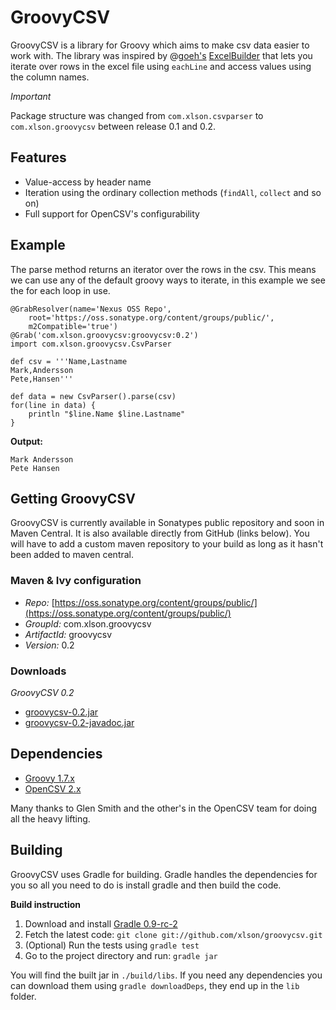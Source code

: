 # GroovyCSV

GroovyCSV is a library for Groovy which aims to make csv data
easier to work with. The library was inspired by @[goeh's](http://twitter.com/goeh)
[ExcelBuilder](http://www.technipelago.se/blog/?p=44) that lets you
iterate over rows in the excel file using `eachLine` and access values
using the column names.

*Important*

Package structure was changed from `com.xlson.csvparser` to
`com.xlson.groovycsv` between release 0.1 and 0.2.

## Features

* Value-access by header name
* Iteration using the ordinary collection methods (`findAll`, `collect`
  and so on)
* Full support for OpenCSV's configurability

## Example

The parse method returns an iterator over the rows in the csv. This
means we can use any of the default groovy ways to iterate, in this
example we see the for each loop in use.

    @GrabResolver(name='Nexus OSS Repo',
        root='https://oss.sonatype.org/content/groups/public/',
        m2Compatible='true')
    @Grab('com.xlson.groovycsv:groovycsv:0.2')
    import com.xlson.groovycsv.CsvParser
    
    def csv = '''Name,Lastname
    Mark,Andersson
    Pete,Hansen'''
    
    def data = new CsvParser().parse(csv)
    for(line in data) {
        println "$line.Name $line.Lastname"
    }

**Output:**

    Mark Andersson
    Pete Hansen

## Getting GroovyCSV

GroovyCSV is currently available in Sonatypes public repository and
soon in Maven Central. It is also available directly from GitHub
(links below). You will have to add a custom maven
repository to your build as long as it hasn't been added to maven
central.

### Maven & Ivy configuration

* *Repo:* [https://oss.sonatype.org/content/groups/public/](https://oss.sonatype.org/content/groups/public/)
* *GroupId:* com.xlson.groovycsv
* *ArtifactId:* groovycsv
* *Version:* 0.2

### Downloads

*GroovyCSV 0.2*

* [groovycsv-0.2.jar](https://github.com/downloads/xlson/groovycsv/groovycsv-0.2.jar)
* [groovycsv-0.2-javadoc.jar](https://github.com/downloads/xlson/groovycsv/groovycsv-0.2-javadoc.jar)

## Dependencies

* [Groovy 1.7.x](http://groovy.codehaus.org)
* [OpenCSV 2.x](http://opencsv.sourceforge.net/)

Many thanks to Glen Smith and the other's in the OpenCSV team for
doing all the heavy lifting.

## Building

GroovyCSV uses Gradle for building. Gradle handles the dependencies
for you so all you need to do is install gradle and then build the 
code. 

**Build instruction**

1. Download and install [Gradle 0.9-rc-2](http://www.gradle.org/downloads.html)
2. Fetch the latest code: `git clone git://github.com/xlson/groovycsv.git`
3. (Optional) Run the tests using `gradle test`
4. Go to the project directory and run: `gradle jar`

You will find the built jar in `./build/libs`. If you need any
dependencies you can download them using `gradle downloadDeps`, they
end up in the `lib` folder.
